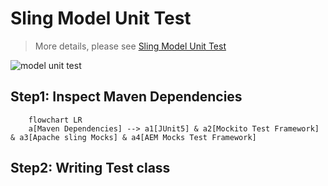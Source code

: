 # Sling Model Unit Test

> More details, please see [Sling Model Unit Test](https://experienceleague.adobe.com/docs/experience-manager-learn/getting-started-wknd-tutorial-develop/project-archetype/unit-testing.html?lang=en)

![model unit test](/assets/img/aem/sling-model-unit-test-1.png)

## Step1: Inspect Maven Dependencies

```mermaid
	flowchart LR
	a[Maven Dependencies] --> a1[JUnit5] & a2[Mockito Test Framework] & a3[Apache sling Mocks] & a4[AEM Mocks Test Framework]
```

## Step2: Writing Test class
